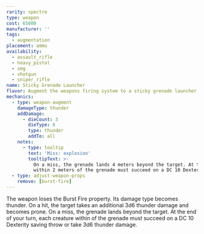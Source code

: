 ```yaml
---
rarity: spectre
type: weapon
cost: 65000
manufacturer: ''
tags:
  - augmentation
placement: ammo
availability:
  - assault_rifle
  - heavy_pistol
  - smg
  - shotgun
  - sniper_rifle
name: Sticky Grenade Launcher
flavor: Augment the weapons firing system to a sticky grenade launcher.
mechanics:
  - type: weapon-augment
    damageType: thunder
    addDamage:
      - dieCount: 3
        dieType: 6
        type: thunder
        addTo: all
    notes:
      - type: tooltip
        text: 'Miss: explosion'
        tooltipText: >-
          On a miss, the grenade lands 4 meters beyond the target. At the end of your turn, each creature
          within 2 meters of the grenade must succeed on a DC 10 Dexterity saving throw or take 3d6 thunder damage.
  - type: adjust-weapon-props
    remove: [burst-fire]
---
```

The weapon loses the Burst Fire property. Its damage type becomes thunder. On a hit, the target takes an
additional 3d6 thunder damage and becomes prone. On a miss, the grenade lands <me-distance length="10" /> beyond the
target. At the end of your turn, each creature within <me-distance length="5" /> of the grenade must succeed on a
DC 10 Dexterity saving throw or take 3d6 thunder damage.
